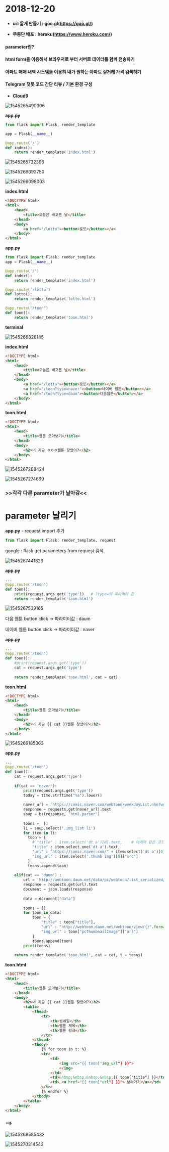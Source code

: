 # 2018-12-20

- **url 짧게 만들기 : goo.gl(https://goo.gl/)**

- **무중단 배포 : heroku(https://www.heroku.com/)**



#### parameter란?

#### html form을 이용해서 브라우저로 부터 서버로 데이터를 함께 전송하기

#### 아파트 매매 내역 시스템을 이용햐 내가 원하는 아파트 실거래 가격 검색하기

#### Telegram 챗봇 코드 간단 리뷰 /  기본 환경 구성



- **Cloud9**

![1545265490306](..\typora-user-images\1545265490306.png)

**app.py**

```python
from flask import Flask, render_template

app = Flask(__name__)

@app.route('/')
def index():
    return render_template('index.html')
```

![1545265732396](..\typora-user-images\1545265732396.png)

![1545266092750](..\typora-user-images\1545266092750.png)

![1545266098003](..\typora-user-images\1545266098003.png)

**index.html**

```html
<!DOCTYPE html>
<html>
    <head>
        <title>오늘은 배고픈 날</title>
    </head>
    <body>
        <a href="/lotto"><button>로또</button></a>
    </body>
</html>
```



**app.py**

```python
from flask import Flask, render_template
app = Flask(__name__)

@app.route('/')
def index():
    return render_template('index.html')

@app.route('/lotto')
def lotto():
    return render_template('lotto.html')

@app.route('/toon')
def toon():    
    return render_template('toon.html')

```

**terminal**

![1545266828145](..\typora-user-images\1545266828145.png)



**index.html**

```html
<!DOCTYPE html>
<html>
    <head>
        <title>오늘은 배고픈 날</title>
    </head>
    <body>
        <a href="/lotto"><button>로또</button></a>
        <a href="/toon?type=naver"><button>네이버 웹툰</button></a>
        <a href="/toon?type=daum"><button>다음웹툰</button></a>
    </body>
</html>
```

**toon.html**

```html
<!DOCTYPE html>
<html>
    <head>
        <title>웹툰 모아보기</title>
    </head>
    <body>
        <h2>너 지금 ㅇㅇㅇ웹툰 찾았어?</h2>
    </body>
</html>
```

![1545267268424](..\typora-user-images\1545267268424.png)

![1545267274669](..\typora-user-images\1545267274669.png)

###       			

### 			>>각각 다른 parameter가 날아감<<



# parameter 날리기

**app.py** - request import 추가

```python
from flask import Flask, render_template, request
```



google : flask get parameters from request 검색

![1545267441829](..\typora-user-images\1545267441829.png)

**app.py**

```python
...
@app.route('/toon')
def toon():
    print(request.args.get('type'))   # ?type=의 파라미터 값
    return render_template('toon.html')
```

![1545267539165](..\typora-user-images\1545267539165.png)

다음 웹툰 button click -> 파라미터값 : daum

네이버 웹툰 button click -> 파라미터값 : naver



**app.py**

```python
...
@app.route('/toon')
def toon():
    #print(request.args.get('type'))   
    cat = request.args.get('type') 
    
    return render_template('toon.html', cat = cat)
```

**toon.html**

```html
<!DOCTYPE html>
<html>
    <head>
        <title>웹툰 모아보기</title>
    </head>
    <body>
        <h2>너 지금 {{ cat }}웹툰 찾았어?</h2>
    </body>
</html>
```

![1545269185363](..\typora-user-images\1545269185363.png)

**app.py**

```python
...
@app.route('/toon')
def toon():
    cat = request.args.get('type') 
    
    if(cat == 'naver'):
        print(request.args.get('type'))   
        today = time.strftime("%a").lower()
        
        naver_url = 'https://comic.naver.com/webtoon/weekdayList.nhn?week=' + today
        response = requests.get(naver_url).text
        soup = bs(response, 'html.parser')
    
        toons =  []
        li = soup.select('.img_list li')
        for item in li:
          toon = {
            # "title" : item.select('dt a')[0].text,    # 아래와 같은 코드
            "title" : item.select_one('dt a').text,
            "url" : "https://comic.naver.com/" + item.select('dt a')[0]["href"],
            "img_url" : item.select('.thumb img')[0]["src"]
          }
          toons.append(toon) 
            
    elif(cat == 'daum') :
        url = 'http://webtoon.daum.net/data/pc/webtoon/list_serialized/tue?timeStamp=1545117404316'
        response = requests.get(url).text
        document = json.loads(response)
        
        data = document["data"]
        
        toons = []
        for toon in data:
            toon = {
                "title" : toon["title"],
                "url" : "http://webtoon.daum.net/webtoon/view/{}".format(toon["nickname"]),
                "img_url" : toon["pcThumbnailImage"]["url"]
            }
            toons.append(toon)
        print(toons)
    
    return render_template('toon.html', cat = cat, t = toons)
```

**toon.html**

```html
<!DOCTYPE html>
<html>
    <head>
        <title>웹툰 모아보기</title>
    </head>
    <body>
        <h2>너 지금 {{ cat }}웹툰 찾았어?</h2>
        <table>
            <thead>
                <tr>
                    <th>썸네일</th>
                    <th>웹툰 제목</th>
                    <th>웹툰 링크</th>
                </tr>
            </thead>
            <tbody>
                {% for toon in t: %}
                <tr>
                    <td>
                        <img src="{{ toon["img_url"] }}">
                        </img>
                    </td>
                    <td>&nbsp;&nbsp;&nbsp;&nbsp;{{ toon["title"] }}</td>
                    <td> <a href="{{ toon["url"] }}"> 보러가기</a></td>
                </tr>
                {% endfor %}
            </tbody>
        </table>
    </body>
</html>
```

### ==>

![1545269585432](..\typora-user-images\1545269585432.png)



![1545270314543](..\typora-user-images\1545270314543.png)























































